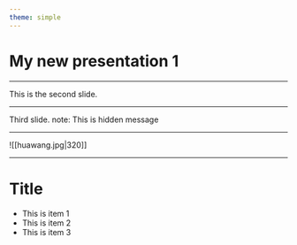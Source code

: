 ```yaml
---
theme: simple
---
```


# My new presentation 1

---

This is the second slide.
<!-- slide bg="[[Day.jpg]]"  -->

---

Third slide.
note: This is hidden message

---
![[huawang.jpg|320]]

---
# Title

- This is item 1 <!-- element class="fragment" data=fragment-index="1" -->
- This is item 2 <!-- element class="fragment" data=fragment-index="2" -->
- This is item 3 <!-- element class="fragment" data=fragment-index="3" -->